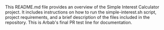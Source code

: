  This README.md file provides an overview of the Simple Interest Calculator project.
 It includes instructions on how to run the simple-interest.sh script, project requirements, 
 and a brief description of the files included in the repository.
 This is Arbab's final PR test line for documentation.
